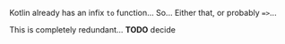 Kotlin already has an infix `to` function... So... Either that, or probably `=>`...

This is completely redundant... **TODO** decide